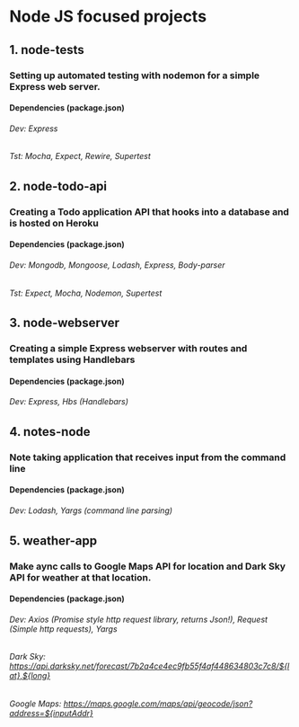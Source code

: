 # Node JS focused projects

## 1. node-tests
### Setting up automated testing with nodemon for a simple Express web server.
#### Dependencies (package.json)
###### Dev: Express
###### Tst: Mocha, Expect, Rewire, Supertest

## 2. node-todo-api
### Creating a Todo application API that hooks into a database and is hosted on Heroku
#### Dependencies (package.json)
###### Dev: Mongodb, Mongoose, Lodash, Express, Body-parser
###### Tst: Expect, Mocha, Nodemon, Supertest

## 3. node-webserver
### Creating a simple Express webserver with routes and templates using Handlebars
#### Dependencies (package.json)
###### Dev: Express, Hbs (Handlebars)

## 4. notes-node
### Note taking application that receives input from the command line
#### Dependencies (package.json)
###### Dev: Lodash, Yargs (command line parsing)

## 5. weather-app
### Make aync calls to Google Maps API for location and Dark Sky API for weather at that location.
#### Dependencies (package.json)
###### Dev: Axios (Promise style http request library, returns Json!), Request (Simple http requests), Yargs
###### Dark Sky: https://api.darksky.net/forecast/7b2a4ce4ec9fb55f4af448634803c7c8/${lat},${long}
###### Google Maps: https://maps.google.com/maps/api/geocode/json?address=${inputAddr}
